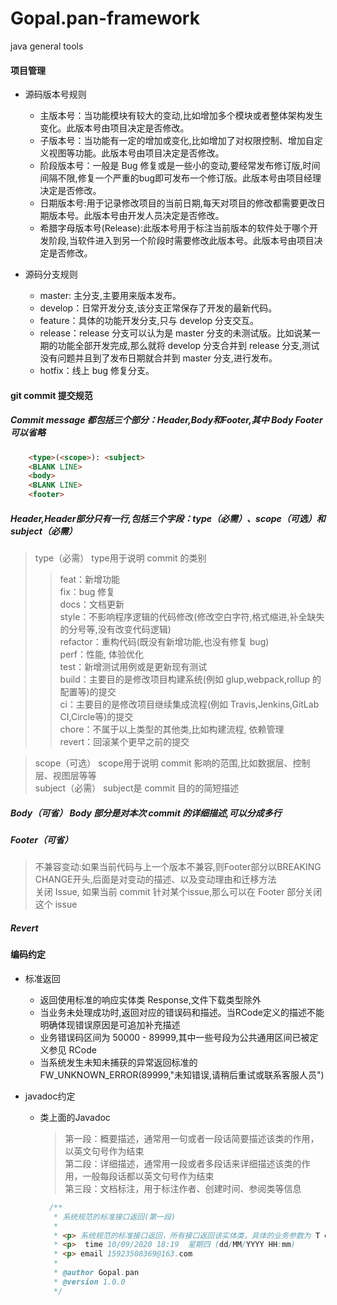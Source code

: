 # Gopal.pan-framework
java general tools

#### 项目管理
* 源码版本号规则  
    - 主版本号：当功能模块有较大的变动,比如增加多个模块或者整体架构发生变化。此版本号由项目决定是否修改。  
    - 子版本号：当功能有一定的增加或变化,比如增加了对权限控制、增加自定义视图等功能。此版本号由项目决定是否修改。  
    - 阶段版本号：一般是 Bug 修复或是一些小的变动,要经常发布修订版,时间间隔不限,修复一个严重的bug即可发布一个修订版。此版本号由项目经理决定是否修改。  
    - 日期版本号:用于记录修改项目的当前日期,每天对项目的修改都需要更改日期版本号。此版本号由开发人员决定是否修改。  
    - 希腊字母版本号(Release):此版本号用于标注当前版本的软件处于哪个开发阶段,当软件进入到另一个阶段时需要修改此版本号。此版本号由项目决定是否修改。  
    
* 源码分支规则  
    - master: 主分支,主要用来版本发布。
    - develop：日常开发分支,该分支正常保存了开发的最新代码。
    - feature：具体的功能开发分支,只与 develop 分支交互。
    - release：release 分支可以认为是 master 分支的未测试版。比如说某一期的功能全部开发完成,那么就将 develop 分支合并到 release 分支,测试没有问题并且到了发布日期就合并到 master 分支,进行发布。
    - hotfix：线上 bug 修复分支。
  
  
  
#### git commit 提交规范
##### Commit message 都包括三个部分：Header,Body和Footer,其中 Body Footer 可以省略
```html
    <type>(<scope>): <subject>
    <BLANK LINE>
    <body>
    <BLANK LINE>
    <footer>
```

##### Header,Header部分只有一行,包括三个字段：type（必需）、scope（可选）和subject（必需）
> type（必需） type用于说明 commit 的类别
>> feat：新增功能  
>> fix：bug 修复  
>> docs：文档更新  
>> style：不影响程序逻辑的代码修改(修改空白字符,格式缩进,补全缺失的分号等,没有改变代码逻辑)  
>> refactor：重构代码(既没有新增功能,也没有修复 bug)  
>> perf：性能, 体验优化  
>> test：新增测试用例或是更新现有测试  
>> build：主要目的是修改项目构建系统(例如 glup,webpack,rollup 的配置等)的提交  
>> ci：主要目的是修改项目继续集成流程(例如 Travis,Jenkins,GitLab CI,Circle等)的提交  
>> chore：不属于以上类型的其他类,比如构建流程, 依赖管理  
>> revert：回滚某个更早之前的提交  
  
> scope（可选） scope用于说明 commit 影响的范围,比如数据层、控制层、视图层等等  
> subject（必需） subject是 commit 目的的简短描述
    
##### Body（可省） Body 部分是对本次 commit 的详细描述,可以分成多行
##### Footer（可省）
> 不兼容变动:如果当前代码与上一个版本不兼容,则Footer部分以BREAKING CHANGE开头,后面是对变动的描述、以及变动理由和迁移方法  
> 关闭 Issue, 如果当前 commit 针对某个issue,那么可以在 Footer 部分关闭这个 issue
   
#####  Revert

#### 编码约定
* 标准返回 
  - 返回使用标准的响应实体类 Response,文件下载类型除外
  - 当业务未处理成功时,返回对应的错误码和描述。当RCode定义的描述不能明确体现错误原因是可追加补充描述
  - 业务错误码区间为 50000 - 89999,其中一些号段为公共通用区间已被定义参见 RCode
  - 当系统发生未知未捕获的异常返回标准的 FW_UNKNOWN_ERROR(89999,"未知错误,请稍后重试或联系客服人员")
    
* javadoc约定  
  - 类上面的Javadoc
    > 第一段：概要描述，通常用一句或者一段话简要描述该类的作用，以英文句号作为结束  
      第二段：详细描述，通常用一段或者多段话来详细描述该类的作用，一般每段话都以英文句号作为结束  
      第三段：文档标注，用于标注作者、创建时间、参阅类等信息  
      ```java
        /**
         * 系统规范的标准接口返回(第一段)
         *
         * <p> 系统规范的标准接口返回，所有接口返回该实体类，具体的业务参数为 T data.（第二段）
         * <p>  time 10/09/2020 18:19  星期四 (dd/MM/YYYY HH:mm)
         * <p> email 15923508369@163.com
         * 
         * @author Gopal.pan
         * @version 1.0.0
         */
      ```